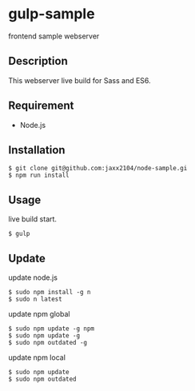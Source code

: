 # gulp-sample
frontend sample webserver

## Description
This webserver live build for Sass and ES6.

## Requirement
- Node.js

## Installation
```shell
$ git clone git@github.com:jaxx2104/node-sample.gi
$ npm run install
```
## Usage
live build start.
```shell
$ gulp
```

## Update
update node.js
```shell
$ sudo npm install -g n
$ sudo n latest
```

update npm global
```shell
$ sudo npm update -g npm
$ sudo npm update -g
$ sudo npm outdated -g
```

update npm local
```shell
$ sudo npm update
$ sudo npm outdated
```
